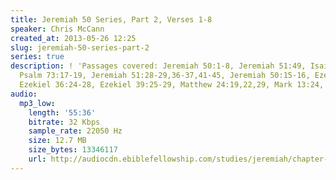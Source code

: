 ```yaml
---
title: Jeremiah 50 Series, Part 2, Verses 1-8
speaker: Chris McCann
created_at: 2013-05-26 12:25
slug: jeremiah-50-series-part-2
series: true
description: ! 'Passages covered: Jeremiah 50:1-8, Jeremiah 51:49, Isaiah 13:6,9-11,14-19,
  Psalm 73:17-19, Jeremiah 51:28-29,36-37,41-45, Jeremiah 50:15-16, Ezekiel 34:11-15,
  Ezekiel 36:24-28, Ezekiel 39:25-29, Matthew 24:19,22,29, Mark 13:24, Hebrews 8:7-11.'
audio:
  mp3_low:
    length: '55:36'
    bitrate: 32 Kbps
    sample_rate: 22050 Hz
    size: 12.7 MB
    size_bytes: 13346117
    url: http://audiocdn.ebiblefellowship.com/studies/jeremiah/chapter-50/2013.05.26_McCann_-_Jeremiah_50_Series_Part_2.mp3
---
```

